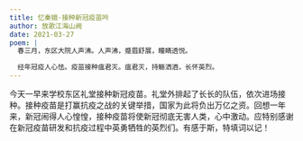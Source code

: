 ```yaml
---
title: 忆秦娥·接种新冠疫苗吟
author: 放歌江海山阙
date: 2021-03-27
poem: |
  春三月，东区大院人声沸。人声沸，蹙眉舒展，瞳睛透悦。

  经年冠疫人心怯。疫苗接种瘟君灭。瘟君灭，持觞洒酒，长怀英烈。
---
```


今天一早来学校东区礼堂接种新冠疫苗。礼堂外排起了长长的队伍，依次进场接种。接种疫苗是打赢抗疫之战的关键举措，国家为此将负出万亿之资。回想一年来，新冠闹得人心惶惶，接种疫苗将使新冠彻底无害人类，心中激动。应特别感谢在新冠疫苗研发和抗疫过程中英勇牺牲的英烈们。有感于斯，特填词以记！
